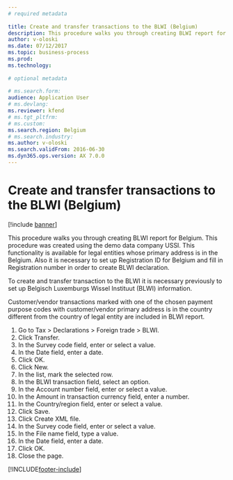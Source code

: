 ```yaml
--- 
# required metadata 
 
title: Create and transfer transactions to the BLWI (Belgium)
description: This procedure walks you through creating BLWI report for Belgium. 
author: v-oloski
ms.date: 07/12/2017
ms.topic: business-process 
ms.prod:  
ms.technology:  
 
# optional metadata 
 
# ms.search.form:   
audience: Application User 
# ms.devlang:  
ms.reviewer: kfend
# ms.tgt_pltfrm:  
# ms.custom:  
ms.search.region: Belgium
# ms.search.industry: 
ms.author: v-oloski
ms.search.validFrom: 2016-06-30 
ms.dyn365.ops.version: AX 7.0.0 
---
```

# Create and transfer transactions to the BLWI (Belgium)

[!include [banner](../../includes/banner.md)]

This procedure walks you through creating BLWI report for Belgium. This procedure was created using the demo data company USSI. This functionality is available for legal entities whose primary address is in the Belgium. Also it is necessary to set up Registration ID for Belgium and fill in Registration number in order to create BLWI declaration.

To create and transfer transaction to the BLWI it is necessary previously to set up Belgisch Luxemburgs Wissel Instituut (BLWI) information.

Customer/vendor transactions marked with one of the chosen payment purpose codes with customer/vendor primary address is in the country different from the country of legal entity are included in BLWI report.

1. Go to Tax > Declarations > Foreign trade > BLWI.
2. Click Transfer.
3. In the Survey code field, enter or select a value.
4. In the Date field, enter a date.
5. Click OK.
6. Click New.
7. In the list, mark the selected row.
8. In the BLWI transaction field, select an option.
9. In the Account number field, enter or select a value.
10. In the Amount in transaction currency field, enter a number.
11. In the Country/region field, enter or select a value.
12. Click Save.
13. Click Create XML file.
14. In the Survey code field, enter or select a value.
15. In the File name field, type a value.
16. In the Date field, enter a date.
17. Click OK.
18. Close the page.



[!INCLUDE[footer-include](../../../includes/footer-banner.md)]
